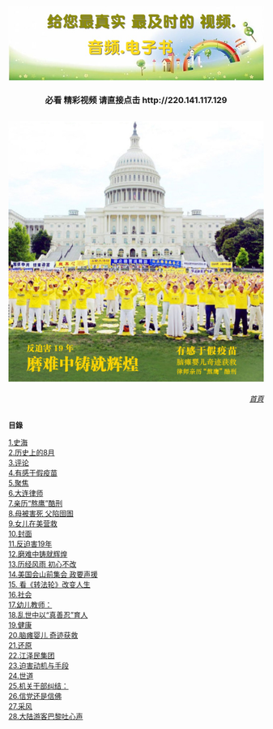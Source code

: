 <table>
<div align="center">
<IMG SRC="https://github.com/dfchunsring/nini/blob/master/M-truth.img/3-9.jpg?raw=true" width=880></a><br><h3>必看 精彩视频   请直接点击 http://220.141.117.129</h3></div>
</table>


<p>
<div align="center">
<IMG SRC="https://github.com/dfchunsring/nini/blob/master/M-truth.img/M-truth-1.jpg?raw=true" width=880></a><br></div>
<a href=https://git.io/duun><h6 align="right">首頁</h6></a>

<a name=list><b>目錄</b><p>

<a href="#1">1.史海</a><br>
<a href="#2">2.历史上的8月</a><br>
<a href="#3">3.评论</a><br>
<a href="#4">4.有感于假疫苗</a><br>
<a href="#5">5.聚焦</a><br>
<a href="#6">6.大连律师 </a><br>
<a href="#7">7.亲历“熬鹰”酷刑 </a><br>
<a href="#8">8.母被害死 父陷囹圄 </a><br>
<a href="#9">9.女儿在美营救</a><br>
<a href="#10">10.封面</a><br>
<a href="#11">11.反迫害19年 </a><br>
<a href="#12">12.磨难中铸就辉煌 </a><br>
<a href="#13">13.历经风雨  初心不改</a><br>
<a href="#14">14.美国会山前集会  政要声援</a><br>
<a href="#15">15. 看《转法轮》改变人生</a><br>
<a href="#16">16.社会 </a><br>
<a href="#17">17.幼儿教师：  </a><br>
<a href="#18">18.乱世中以“真善忍”育人</a><br>
<a href="#19">19.健康</a><br>
<a href="#20">20.脑瘫婴儿 奇迹获救</a><br>
<a href="#21">21.还原</a><br>
<a href="#22">22.江泽民集团 </a><br>
<a href="#23">23.迫害动机与手段</a><br>
<a href="#24">24.世道</a><br>
<a href="#25">25.机关干部纠结： </a><br>
<a href="#26">26.信党还是信佛</a><br>
<a href="#27">27.采风</a><br>
<a href="#28">28.大陆游客巴黎吐心声</a><br>



 











 















